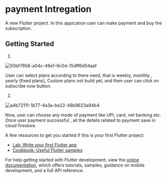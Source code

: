# payment Intregation

A new Flutter project. In this appication user can make payment and buy the subscription.

## Getting Started


1.
![50bf7858-a04c-46e1-9c0d-15dff6d04aaf](https://github.com/ms471841/Payment-Integration-Flutter/assets/58516376/fe966def-d6a9-4c24-a5f7-f636023b648f)

User can select plans according to there need, that is weekly, monthly , yearly (fixed plans), Custom plans not build yet, and then user can click on subscribe now button.

2.
![a4b72111-1b77-4a3a-be22-48b9623a94b4](https://github.com/ms471841/Payment-Integration-Flutter/assets/58516376/d4fc96a0-b167-42d7-80c6-5c6a626599c6)

Now, user can choose any mode of payment like UPI, card, net banking etc. Once user payment successful , all the details related to payment save in cloud firestore.










A few resources to get you started if this is your first Flutter project:

- [Lab: Write your first Flutter app](https://docs.flutter.dev/get-started/codelab)
- [Cookbook: Useful Flutter samples](https://docs.flutter.dev/cookbook)

For help getting started with Flutter development, view the
[online documentation](https://docs.flutter.dev/), which offers tutorials,
samples, guidance on mobile development, and a full API reference.
